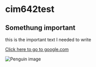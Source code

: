 # cim642test

## Somethung important

this is the important text I needed to write

[Click here to go to google.com](http://www.google.com)

![Penguin image](http://cdn.penguins-world.com/wp-content/uploads/Information_page.jpg)
